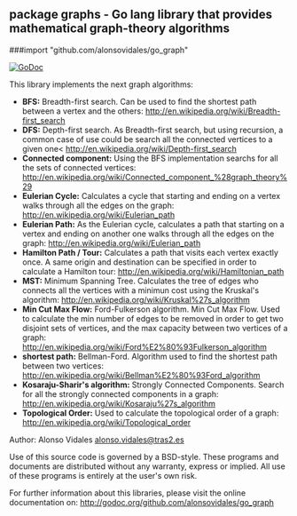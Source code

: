 ## package graphs - Go lang library that provides mathematical graph-theory algorithms
###import "github.com/alonsovidales/go_graph"

[![GoDoc](https://godoc.org/github.com/alonsovidales/go_graph?status.png)](https://godoc.org/github.com/alonsovidales/go_graph)


This library implements the next graph algorithms:

* **BFS:** Breadth-first search. Can be used to find the shortest path between a vertex and the others: <http://en.wikipedia.org/wiki/Breadth-first_search>
* **DFS:** Depth-first search. As Breadth-first search, but using recursion, a common case of use could be search all the connected vertices to a given one< <http://en.wikipedia.org/wiki/Depth-first_search>
* **Connected component:** Using the BFS implementation searchs for all the sets of connected vertices: <http://en.wikipedia.org/wiki/Connected_component_%28graph_theory%29>
* **Eulerian Cycle:** Calculates a cycle that starting and ending on a vertex walks through all the edges on the graph: <http://en.wikipedia.org/wiki/Eulerian_path>
* **Eulerian Path:** As the Eulerian cycle, calculates a path that starting on a vertex and ending on another one walks through all the edges on the graph: <http://en.wikipedia.org/wiki/Eulerian_path>
* **Hamilton Path / Tour:** Calculates a path that visits each vertex exactly once. A same origin and destination can be specified in order to calculate a Hamilton tour: <http://en.wikipedia.org/wiki/Hamiltonian_path>
* **MST:** Minimum Spanning Tree. Calculates the tree of edges who connects all the vertices with a minimun cost using the Kruskal's algorithm: <http://en.wikipedia.org/wiki/Kruskal%27s_algorithm>
* **Min Cut Max Flow:** Ford-Fulkerson algorithm. Min Cut Max Flow. Used to calculate the min number of edges to be removed in order to get two disjoint sets of vertices, and the max capacity between two vertices of a graph: <http://en.wikipedia.org/wiki/Ford%E2%80%93Fulkerson_algorithm>
* **shortest path:** Bellman-Ford. Algorithm used to find the shortest path between two vertices: <http://en.wikipedia.org/wiki/Bellman%E2%80%93Ford_algorithm>
* **Kosaraju-Sharir's algorithm:** Strongly Connected Components. Search for all the strongly connected components in a graph: <http://en.wikipedia.org/wiki/Kosaraju%27s_algorithm>
* **Topological Order:** Used to calculate the topological order of a graph: <http://en.wikipedia.org/wiki/Topological_order>

Author: Alonso Vidales <alonso.vidales@tras2.es>

Use of this source code is governed by a BSD-style. These programs and documents are distributed without any warranty, express or implied. All use of these programs is entirely at the user's own risk.

For further information about this libraries, please visit the online documentation on: <http://godoc.org/github.com/alonsovidales/go_graph>

